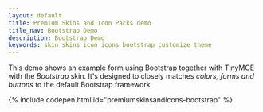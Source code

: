 ```yaml
---
layout: default
title: Premium Skins and Icon Packs demo
title_nav: Bootstrap Demo
description: Bootstrap Demo
keywords: skin skins icon icons bootstrap customize theme
---
```


This demo shows an example form using Bootstrap together with TinyMCE with the _Bootstrap_ skin. It's designed to closely matches _colors, forms and buttons_ to the default Bootstrap framework

{% include codepen.html id="premiumskinsandicons-bootstrap" %}
